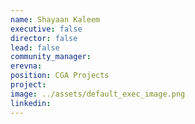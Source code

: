 ```yaml
---
name: Shayaan Kaleem
executive: false
director: false
lead: false
community_manager:
erevna:   
position: CGA Projects
project:  
image: ../assets/default_exec_image.png
linkedin: 
---
```


